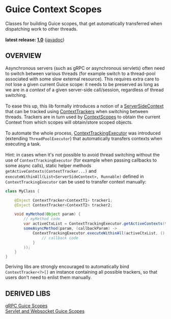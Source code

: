 # Guice Context Scopes

Classes for building Guice scopes, that get automatically transferred when dispatching work to other threads.<br/>
<br/>
**latest release: [1.0](https://search.maven.org/artifact/pl.morgwai.base/guice-context-scopes/1.0/jar)**
([javadoc](https://javadoc.io/doc/pl.morgwai.base/guice-context-scopes/1.0))


## OVERVIEW

Asynchronous servers (such as gRPC or asynchronous servlets) often need to switch between various threads (for example switch to a thread-pool associated with some slow external resource). This requires extra care to not lose a given current Guice scope: it needs to be preserved as long as we are in a  _context_  of a given server-side call/session, regardless of thread switching.<br/>
<br/>
To ease this up, this lib formally introduces a notion of a [ServerSideContext](src/main/java/pl/morgwai/base/guice/scopes/ServerSideContext.java) that can be tracked using [ContextTrackers](src/main/java/pl/morgwai/base/guice/scopes/ContextTracker.java) when switching between threads. Trackers are in turn used by [ContextScopes](src/main/java/pl/morgwai/base/guice/scopes/ContextScope.java) to obtain the current Context from which scopes will obtain/store scoped objects.<br/>
<br/>
To automate the whole process, [ContextTrackingExecutor](src/main/java/pl/morgwai/base/guice/scopes/ContextTrackingExecutor.java) was introduced (extending `ThreadPoolExecutor`) that automatically transfers contexts when executing a task.<br/>
<br/>
Hint: in cases when it's not possible to avoid thread switching without the use of `ContextTrackingExecutor` (for example when passing callbacks to some async calls), static helper methods `getActiveContexts(ContextTracker...)` and `executeWithinAll(List<ServerSideContext>, Runnable)` defined in `ContextTrackingExecutor` can be used to transfer context manually:

```java
class MyClass {

    @Inject ContextTracker<ContextT1> tracker1;
    @Inject ContextTracker<ContextT2> tracker2;

    void myMethod(Object param) {
        // myMethod code
        var activeCtxList = ContextTrackingExecutor.getActiveContexts(tracker1, tracker2);
        someAsyncMethod(param, (callbackParam) ->
            ContextTrackingExecutor.executeWithinAll(activeCtxList, () -> {
                // callback code
            }
        ));
    }
}
```
Deriving libs are strongly encouraged to automatically bind `ContextTracker<?>[]` an instance containing all possible trackers, so that users don't need to enlist them manually.


## DERIVED LIBS

[gRPC Guice Scopes](https://github.com/morgwai/grpc-scopes)<br/>
[Servlet and Websocket Guice Scopes](https://github.com/morgwai/servlet-scopes)
